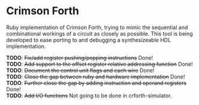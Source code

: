 # Crimson Forth

Ruby implementation of Crimson Forth, trying to mimic the sequential and combinational workings of a circuit as closely as possible. This tool is being developed to ease porting to and debugging a synthesizeable HDL implementation.

**TODO**: ~~Fix/add register pushing/popping instructions~~ Done!  
**TODO**: ~~Add support to the offset register relative addressing function~~ Done!  
**TODO**: ~~Document the control unit flags and each wire~~ Done!  
**TODO**: ~~Close the gap between ruby and hardware implementation~~ Done!  
**TODO**: ~~Further close the gap by adding instruction and operand registers~~ Done!  
**TODO**: ~~Add I/O functions~~ Not going to be done in crforth-simulator.    